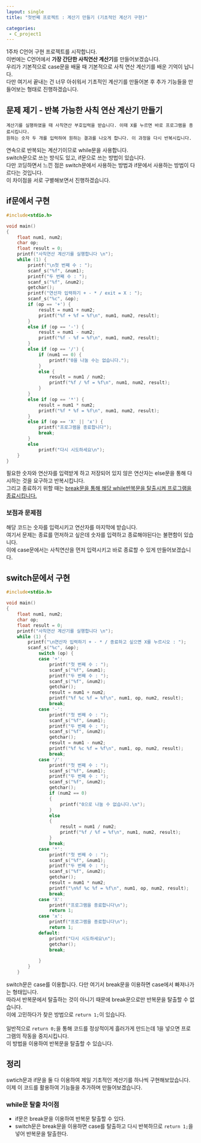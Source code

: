 ```yaml
---
layout: single
title: "첫번째 프로젝트 : 계산기 만들기 (기초적인 계산기 구현)"

categories:
 - C_project1
---
```


1주차 C언어 구현 프로젝트를 시작합니다. <br>
이번에는 C언어에서 **가장 간단한 사칙연산 계산기**를 만들어보겠습니다. <br>
우리가 기본적으로 case문을 배울 때 기본적으로 사칙 연산 계산기를 배운 기억이 납니다. <br>
다만 여기서 끝내는 건 너무 아쉬워서 기초적인 계산기를 만들어본 후 추가 기능들을 만들어보는 형태로 진행하겠습니다. <br>

## 문제 제기 - 반복 가능한 사칙 연산 계산기 만들기
```
계산기를 실행하였을 때 사칙연산 부호입력을 받습니다. 이때 X를 누르면 바로 프로그램을 종료시킵니다.
원하는 숫자 두 개를 입력하여 원하는 결과를 나오게 합니다. 이 과정을 다시 반복시킵니다.
```
연속으로 반복되는 계산기이므로 while문을 사용합니다. <br>
switch문으로 쓰는 방식도 있고, if문으로 쓰는 방법이 있습니다. <br>
다만 코딩하면서 느낀 점은 switch문에서 사용하는 방법과 if문에서 사용하는 방법이 다르다는 것입니다. <br>
이 차이점을 서로 구별해보면서 진행하겠습니다. <br>

## if문에서 구현
```c
#include<stdio.h>

void main()
{
    float num1, num2;
    char op;
    float result = 0;
    printf("사칙연산 계산기를 실행합니다 \n");
    while (1) {
        printf("\n첫 번째 수 : ");
        scanf_s("%f", &num1);
        printf("두 번째 수 : ");
        scanf_s("%f", &num2);
        getchar();
        printf("연산자 입력하기 + - * / exit = X : ");
        scanf_s("%c", &op);
        if (op == '+') {
            result = num1 + num2;
            printf("%f + %f = %f\n", num1, num2, result);
        }
        else if (op == '-') {
            result = num1 - num2;
            printf("%f - %f = %f\n", num1, num2, result);
        }
        else if (op == '/') {
            if (num1 == 0) {
                printf("0을 나눌 수는 없습니다.");
            }
            else {
                result = num1 / num2;
                printf("%f / %f = %f\n", num1, num2, result);
            }
        }
        else if (op == '*') {
            result = num1 * num2;
            printf("%f * %f = %f\n", num1, num2, result);
        }
        else if (op == 'X' || 'x') {
            printf("프로그램을 종료합니다");
            break;
        }
        else
            printf("다시 시도하세요\n");
    }
}
```

필요한 숫자와 연산자를 입력받게 하고 저장되어 있지 않은 연산자는 else문을 통해 다시하는 것을 요구하고 반복시킵니다. <br>
그리고 종료하기 위할 때는 <U>break문을 통해 해당 while반복문을 탈출시켜 프로그램을 종료시킵니다.</U> <br>

### 보점과 문제점
해당 코드는 숫자를 입력시키고 연산자를 마지막에 받습니다. <br>
여기서 문제는 종료를 먼저하고 싶은데 숫자를 입력하고 종료해야된다는 불편함이 있습니다. <br>
이에 case문에서는 사칙연산을 먼저 입력시키고 바로 종료할 수 있게 만들어보겠습니다. <br>

## switch문에서 구현
```c
#include<stdio.h>

void main()
{
    float num1, num2;
    char op;
    float result = 0;
    printf("사칙연산 계산기를 실행합니다 \n");
    while (1) {
        printf("\n연산자 입력하기 + - * / 종료하고 싶으면 X를 누르시오 : ");
        scanf_s("%c", &op);
            switch (op) {
            case '+':
                printf("첫 번째 수 : ");
                scanf_s("%f", &num1);
                printf("두 번째 수 : ");
                scanf_s("%f", &num2);
                getchar();
                result = num1 + num2;
                printf("%f %c %f = %f\n", num1, op, num2, result);
                break;
            case '-':
                printf("첫 번째 수 : ");
                scanf_s("%f", &num1);
                printf("두 번째 수 : ");
                scanf_s("%f", &num2);
                getchar();
                result = num1 - num2;
                printf("%f %c %f = %f\n", num1, op, num2, result);
                break;
            case '/':
                printf("첫 번째 수 : ");
                scanf_s("%f", &num1);
                printf("두 번째 수 : ");
                scanf_s("%f", &num2);
                getchar();
                if (num2 == 0)
                {
                    printf("0으로 나눌 수 없습니다.\n");
                }
                else
                {
                    result = num1 / num2;
                    printf("%f / %f = %f\n", num1, num2, result);
                }
                break;
            case '*':
                printf("첫 번째 수 : ");
                scanf_s("%f", &num1);
                printf("두 번째 수 : ");
                scanf_s("%f", &num2);
                getchar();
                result = num1 * num2;
                printf("\n%f %c %f = %f\n", num1, op, num2, result);
                break;
            case 'X':
                printf("프로그램을 종료합니다\n");
                return 1;
            case 'x':
                printf("프로그램을 종료합니다\n");
                return 1;
            default:
                printf("다시 시도하세요\n");
                getchar();
                break;
            
            }
        }
    }
```
switch문은 case를 이용합니다. 다만 여기서 break문을 이용하면 case에서 빠져나가는 형태입니다. <br>
따라서 반복문에서 탈출하는 것이 아니기 때문에 break문으로만 반복문을 탈출할 수 없습니다. <br>
이에 고민하다가 찾은 방법으로 ``return 1;``이 있습니다. <br> <br>
일반적으로 ``return 0;``을 통해 코드를 정상적이게 흘러가게 만드는데 1을 넣으면 프로그램의 작동을 중지시킵니다. <br>
이 방법을 이용하여 반복문을 탈출할 수 있습니다. <br>

## 정리
swtich문과 if문을 둘 다 이용하여 제일 기초적인 계산기를 하나씩 구현해보았습니다. <br>
이제 이 코드를 활용하여 기능들을 추가하며 만들어보겠습니다. <br>
### while문 탈출 차이점
* if문은 break문을 이용하여 반복문 탈출할 수 있다.
* switch문은 break문을 이용하면 case를 탈출하고 다시 반복하므로 ``return 1;``을 넣어 반복문을 탈출한다.
